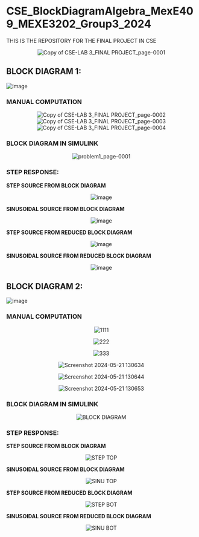 # CSE_BlockDiagramAlgebra_MexE409_MEXE3202_Group3_2024
THIS IS THE REPOSITORY FOR THE FINAL PROJECT IN CSE

<div align="center">
  
![Copy of CSE-LAB 3_FINAL PROJECT_page-0001](https://github.com/KanFudz/CSE_BlockDiagramAlgebra_MexE409_MEXE3202_Group3_2024/assets/157684612/f4e2de9f-bce7-45af-9e76-08d1ecc02acc)

</div>

## BLOCK DIAGRAM 1: 
![image](https://github.com/KanFudz/CSE_BlockDiagramAlgebra_MexE409_MEXE3202_Group3_2024/assets/157684612/e3c19b5e-49a8-4336-8b6e-89f729e1df60)
<br>

### **MANUAL COMPUTATION**
<div align="center">

![Copy of CSE-LAB 3_FINAL PROJECT_page-0002](https://github.com/KanFudz/CSE_BlockDiagramAlgebra_MexE409_MEXE3202_Group3_2024/assets/157684612/d317811d-f807-4c68-ad79-b272cd66b289)
![Copy of CSE-LAB 3_FINAL PROJECT_page-0003](https://github.com/KanFudz/CSE_BlockDiagramAlgebra_MexE409_MEXE3202_Group3_2024/assets/157684612/3093f6fa-b4a0-4ce8-bcb5-ccd892c2b841)
![Copy of CSE-LAB 3_FINAL PROJECT_page-0004](https://github.com/KanFudz/CSE_BlockDiagramAlgebra_MexE409_MEXE3202_Group3_2024/assets/157684612/c4218b09-2094-4060-8501-4583e860c619)

</div>


### **BLOCK DIAGRAM IN SIMULINK**
<div align="center">

![problem1_page-0001](https://github.com/KanFudz/CSE_BlockDiagramAlgebra_MexE409_MEXE3202_Group3_2024/assets/157684612/84c38f6c-92e3-4a7c-9544-a7efd14b12b6)

</div>

### **STEP RESPONSE:**

**STEP SOURCE FROM BLOCK DIAGRAM**
<div align="center">

![image](https://github.com/KanFudz/CSE_BlockDiagramAlgebra_MexE409_MEXE3202_Group3_2024/assets/157684612/abdf6c48-927a-4f71-9fea-2ecdf04fae42)

</div>

**SINUSOIDAL SOURCE FROM BLOCK DIAGRAM**
<div align="center">

![image](https://github.com/KanFudz/CSE_BlockDiagramAlgebra_MexE409_MEXE3202_Group3_2024/assets/157684612/4fe834fe-9844-4bc1-8596-eb6c90d3defd)
  
</div>

**STEP SOURCE FROM REDUCED BLOCK DIAGRAM**
<div align="center">

![image](https://github.com/KanFudz/CSE_BlockDiagramAlgebra_MexE409_MEXE3202_Group3_2024/assets/157684612/b02e24b4-acd1-4d58-8fc9-973646a2065f)
  
</div>

**SINUSOIDAL SOURCE FROM REDUCED BLOCK DIAGRAM**
<div align="center">

![image](https://github.com/KanFudz/CSE_BlockDiagramAlgebra_MexE409_MEXE3202_Group3_2024/assets/157684612/e7258ac1-2ace-4d8b-b018-735318fe82f3)
  
</div>


## BLOCK DIAGRAM 2:
![image](https://github.com/KanFudz/CSE_BlockDiagramAlgebra_MexE409_MEXE3202_Group3_2024/assets/157684612/6e726fb5-249a-48e2-b895-ef0cd0a31694)

### **MANUAL COMPUTATION**
<div align="center">
  
![1111](https://github.com/KanFudz/CSE_BlockDiagramAlgebra_MexE409_MEXE3202_Group3_2024/assets/157782959/f539a01a-bb75-4abf-8d38-69ad41591226)

![222](https://github.com/KanFudz/CSE_BlockDiagramAlgebra_MexE409_MEXE3202_Group3_2024/assets/157782959/416c86e0-2575-40e6-9494-d74bb32d6017)

![333](https://github.com/KanFudz/CSE_BlockDiagramAlgebra_MexE409_MEXE3202_Group3_2024/assets/157782959/942ceff7-e5e9-4cc4-aeac-945e8d145cfd)
  
![Screenshot 2024-05-21 130634](https://github.com/KanFudz/CSE_BlockDiagramAlgebra_MexE409_MEXE3202_Group3_2024/assets/157782959/ac498554-1e60-4ee8-9f8c-068050de2dfc)

![Screenshot 2024-05-21 130644](https://github.com/KanFudz/CSE_BlockDiagramAlgebra_MexE409_MEXE3202_Group3_2024/assets/157782959/f299c954-837a-4a31-ac84-d748b647dd9d)

![Screenshot 2024-05-21 130653](https://github.com/KanFudz/CSE_BlockDiagramAlgebra_MexE409_MEXE3202_Group3_2024/assets/157782959/68cbd7a2-3b32-4abd-a198-10edf2cede8e)
</div>

### **BLOCK DIAGRAM IN SIMULINK**
<div align="center">
  
![BLOCK DIAGRAM](https://github.com/KanFudz/CSE_BlockDiagramAlgebra_MexE409_MEXE3202_Group3_2024/assets/157782959/2f10a5c0-6fd8-4245-9cf1-63ab3f4d6593)  

</div>

### **STEP RESPONSE:**

**STEP SOURCE FROM BLOCK DIAGRAM**
<div align="center">

![STEP TOP](https://github.com/KanFudz/CSE_BlockDiagramAlgebra_MexE409_MEXE3202_Group3_2024/assets/157782959/70bd0c25-3a90-48e9-aec0-0577ff3320a5)
  
</div>

**SINUSOIDAL SOURCE FROM BLOCK DIAGRAM**
<div align="center">

  ![SINU TOP](https://github.com/KanFudz/CSE_BlockDiagramAlgebra_MexE409_MEXE3202_Group3_2024/assets/157782959/f0d993de-9b1f-41b9-87c4-09b5cfe259ac)
  
</div>

**STEP SOURCE FROM REDUCED BLOCK DIAGRAM**
<div align="center">

  ![STEP BOT](https://github.com/KanFudz/CSE_BlockDiagramAlgebra_MexE409_MEXE3202_Group3_2024/assets/157782959/6d444a5f-d740-418d-b319-f7fccf1eb114)
  
</div>

**SINUSOIDAL SOURCE FROM REDUCED BLOCK DIAGRAM**
<div align="center">

  ![SINU BOT](https://github.com/KanFudz/CSE_BlockDiagramAlgebra_MexE409_MEXE3202_Group3_2024/assets/157782959/256854cf-93e9-47c9-96df-83bb58e264b3)
  
</div>

